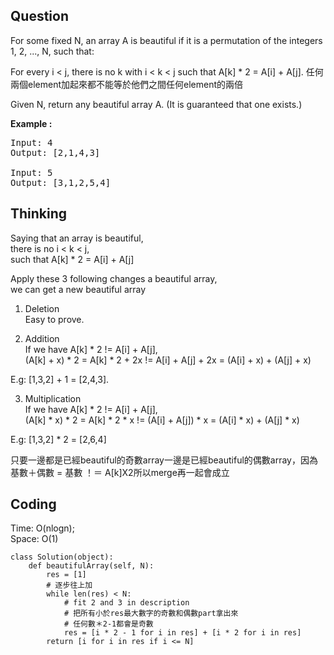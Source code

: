 ## Question
For some fixed N, an array A is beautiful if it is a permutation of the integers 1, 2, ..., N, such that:<br>

For every i < j, there is no k with i < k < j such that A[k] * 2 = A[i] + A[j]. 任何兩個element加起來都不能等於他們之間任何element的兩倍<br>

Given N, return any beautiful array A.  (It is guaranteed that one exists.)

**Example :**   
<pre>
Input: 4
Output: [2,1,4,3]

Input: 5
Output: [3,1,2,5,4]
</pre>

## Thinking
Saying that an array is beautiful,<br>
there is no i < k < j,<br>
such that A[k] * 2 = A[i] + A[j]<br>

Apply these 3 following changes a beautiful array,<br>
we can get a new beautiful array<br>


1. Deletion<br>
Easy to prove.<br>

2. Addition<br>
If we have A[k] * 2 != A[i] + A[j],<br>
(A[k] + x) * 2 = A[k] * 2 + 2x != A[i] + A[j] + 2x = (A[i] + x) + (A[j] + x)<br>

E.g: [1,3,2] + 1 = [2,4,3].<br>

3. Multiplication<br>
If we have A[k] * 2 != A[i] + A[j],<br>
(A[k] * x) * 2 = A[k] * 2 * x != (A[i] + A[j]) * x = (A[i] * x) + (A[j] * x)<br>

E.g: [1,3,2] * 2 = [2,6,4]<br>


只要一邊都是已經beautiful的奇數array一邊是已經beautiful的偶數array，因為基數＋偶數 = 基數 ！＝ A[k]X2所以merge再一起會成立

## Coding
Time: O(nlogn); <br>
Space: O(1)
```python3
class Solution(object):
    def beautifulArray(self, N):
        res = [1]
        # 逐步往上加
        while len(res) < N:
        	# fit 2 and 3 in description
        	# 把所有小於res最大數字的奇數和偶數part拿出來
        	# 任何數＊2-1都會是奇數
            res = [i * 2 - 1 for i in res] + [i * 2 for i in res]
        return [i for i in res if i <= N]
            
```

